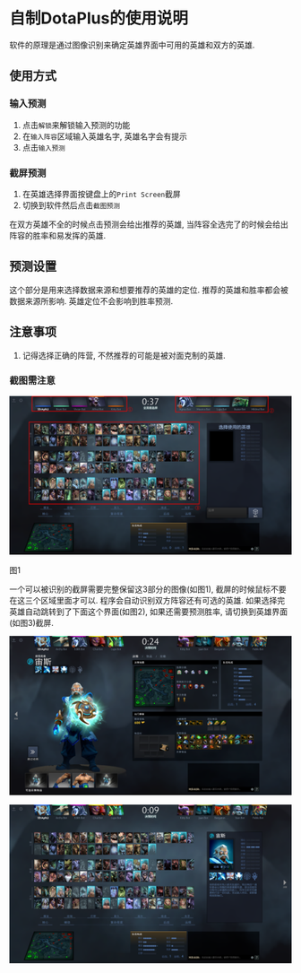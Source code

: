 # 自制DotaPlus的使用说明

软件的原理是通过图像识别来确定英雄界面中可用的英雄和双方的英雄.

## 使用方式

### 输入预测

1. 点击`解锁`来解锁输入预测的功能
2. 在`输入阵容`区域输入英雄名字, 英雄名字会有提示
3. 点击`输入预测`

### 截屏预测

1. 在英雄选择界面按键盘上的`Print Screen`截屏
2. 切换到软件然后点击`截图预测`

在双方英雄不全的时候点击预测会给出推荐的英雄, 当阵容全选完了的时候会给出阵容的胜率和易发挥的英雄.

## 预测设置

这个部分是用来选择数据来源和想要推荐的英雄的定位. 推荐的英雄和胜率都会被数据来源所影响. 英雄定位不会影响到胜率预测.

## 注意事项

1. 记得选择正确的阵营, 不然推荐的可能是被对面克制的英雄.

### 截图需注意

![截屏示例](image/screenshot.png)

图1

一个可以被识别的截屏需要完整保留这3部分的图像(如图1), 截屏的时候鼠标不要在这三个区域里面才可以. 程序会自动识别双方阵容还有可选的英雄. 如果选择完英雄自动跳转到了下面这个界面(如图2), 如果还需要预测胜率, 请切换到英雄界面(如图3)截屏.

![截屏示例](image/screenshot_1.png)

![截屏示例](image/screenshot_2.png)